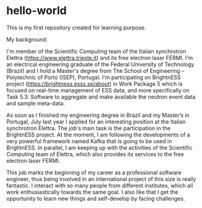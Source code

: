 # **hello-world**



This is my first repository created for learning purpose.

My background:

I'm member of the Scientific Computing team of the Italian synchrotron Elettra (https://www.elettra.trieste.it) and its free electron laser FERMI. I'm an electrical engineering graduate of the Federal University of Technology (Brazil) and I hold a Master's degree from The School of Engineering – Polytechnic of Porto (ISEP), Portugal. I'm participating on BrightnESS project (https://brightness.esss.se/about) in Work Package 5 which is focused on real-time management of ESS data, and more specifically on Task 5.3: Software to aggregate and make available the neutron event data and sample meta-data.

As soon as I finished my engineering degree in Brazil and my Master’s in Portugal, July last year I applied for an interesting position at the Italian synchrotron Elettra. The job's main task is the participation in the BrightnESS project. At the moment, I am following the developments of a very powerful framework named Kafka that is going to be used in BrightnESS. In parallel, I am keeping up with the activities of the Scientific Computing team of Elettra, which also provides its services to the free electron laser FERMI.

This job marks the beginning of my career as a professional software engineer, thus being involved in an international project of this size is really fantastic. I interact with so many people from different institutes, which all work enthusiastically towards the same goal. I also like that I get the opportunity to learn new things and self-develop by facing challenges.


